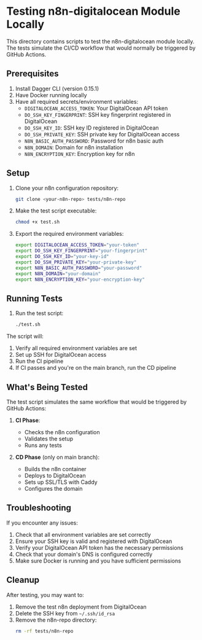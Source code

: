 # Testing n8n-digitalocean Module Locally

This directory contains scripts to test the n8n-digitalocean module locally. The tests simulate the CI/CD workflow that would normally be triggered by GitHub Actions.

## Prerequisites

1. Install Dagger CLI (version 0.15.1)
2. Have Docker running locally
3. Have all required secrets/environment variables:
   - `DIGITALOCEAN_ACCESS_TOKEN`: Your DigitalOcean API token
   - `DO_SSH_KEY_FINGERPRINT`: SSH key fingerprint registered in DigitalOcean
   - `DO_SSH_KEY_ID`: SSH key ID registered in DigitalOcean
   - `DO_SSH_PRIVATE_KEY`: SSH private key for DigitalOcean access
   - `N8N_BASIC_AUTH_PASSWORD`: Password for n8n basic auth
   - `N8N_DOMAIN`: Domain for n8n installation
   - `N8N_ENCRYPTION_KEY`: Encryption key for n8n

## Setup

1. Clone your n8n configuration repository:
   ```bash
   git clone <your-n8n-repo> tests/n8n-repo
   ```

2. Make the test script executable:
   ```bash
   chmod +x test.sh
   ```

3. Export the required environment variables:
   ```bash
   export DIGITALOCEAN_ACCESS_TOKEN="your-token"
   export DO_SSH_KEY_FINGERPRINT="your-fingerprint"
   export DO_SSH_KEY_ID="your-key-id"
   export DO_SSH_PRIVATE_KEY="your-private-key"
   export N8N_BASIC_AUTH_PASSWORD="your-password"
   export N8N_DOMAIN="your-domain"
   export N8N_ENCRYPTION_KEY="your-encryption-key"
   ```

## Running Tests

1. Run the test script:
   ```bash
   ./test.sh
   ```

The script will:
1. Verify all required environment variables are set
2. Set up SSH for DigitalOcean access
3. Run the CI pipeline
4. If CI passes and you're on the main branch, run the CD pipeline

## What's Being Tested

The test script simulates the same workflow that would be triggered by GitHub Actions:

1. **CI Phase**:
   - Checks the n8n configuration
   - Validates the setup
   - Runs any tests

2. **CD Phase** (only on main branch):
   - Builds the n8n container
   - Deploys to DigitalOcean
   - Sets up SSL/TLS with Caddy
   - Configures the domain

## Troubleshooting

If you encounter any issues:

1. Check that all environment variables are set correctly
2. Ensure your SSH key is valid and registered with DigitalOcean
3. Verify your DigitalOcean API token has the necessary permissions
4. Check that your domain's DNS is configured correctly
5. Make sure Docker is running and you have sufficient permissions

## Cleanup

After testing, you may want to:

1. Remove the test n8n deployment from DigitalOcean
2. Delete the SSH key from `~/.ssh/id_rsa`
3. Remove the n8n-repo directory:
   ```bash
   rm -rf tests/n8n-repo
   ``` 